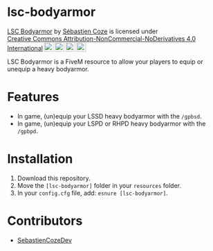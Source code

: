 # lsc-bodyarmor

<p xmlns:cc="http://creativecommons.org/ns#" xmlns:dct="http://purl.org/dc/terms/"><a property="dct:title" rel="cc:attributionURL" href="https://discord.gg/U6aJfdYY4K">LSC Bodyarmor</a> by <a rel="cc:attributionURL dct:creator" property="cc:attributionName" href="https://sebastien.cozedev.com/">Sébastien Coze</a> is licensed under <a href="https://creativecommons.org/licenses/by-nc-nd/4.0/?ref=chooser-v1" target="_blank" rel="license noopener noreferrer" style="display:inline-block;">Creative Commons Attribution-NonCommercial-NoDerivatives 4.0 International<img style="height:22px!important;margin-left:3px;vertical-align:text-bottom;" src="https://mirrors.creativecommons.org/presskit/icons/cc.svg?ref=chooser-v1" alt=""><img style="height:22px!important;margin-left:3px;vertical-align:text-bottom;" src="https://mirrors.creativecommons.org/presskit/icons/by.svg?ref=chooser-v1" alt=""><img style="height:22px!important;margin-left:3px;vertical-align:text-bottom;" src="https://mirrors.creativecommons.org/presskit/icons/nc.svg?ref=chooser-v1" alt=""><img style="height:22px!important;margin-left:3px;vertical-align:text-bottom;" src="https://mirrors.creativecommons.org/presskit/icons/nd.svg?ref=chooser-v1" alt=""></a></p>

LSC Bodyarmor is a FiveM resource to allow your players to equip or unequip a heavy bodyarmor.

# Features

- In game, (un)equip your LSSD heavy bodyarmor with the `/gpbsd`.
- In game, (un)equip your LSPD or RHPD heavy bodyarmor with the `/gpbpd`.

# Installation

1. Download this repository.
2. Move the `[lsc-bodyarmor]` folder in your `resources` folder.
3. In your `config.cfg` file, add: `esnure [lsc-bodyarmor]`.

# Contributors

- [SebastienCozeDev](https://github.com/SebastienCozeDev)
